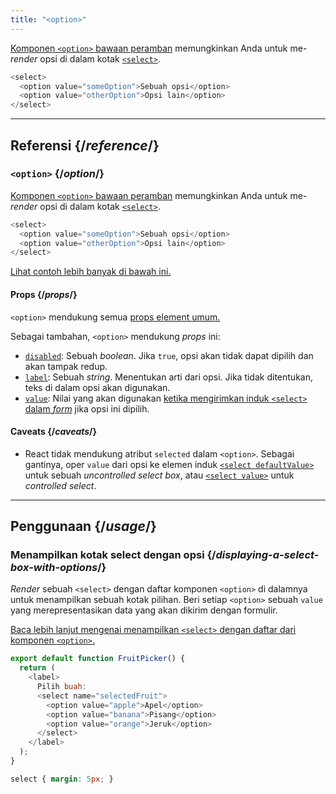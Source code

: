 ```yaml
---
title: "<option>"
---
```


<Intro>

[Komponen `<option>` bawaan peramban](https://developer.mozilla.org/en-US/docs/Web/HTML/Element/option) memungkinkan Anda untuk me-*render* opsi di dalam kotak [`<select>`](/reference/react-dom/components/select).


```js
<select>
  <option value="someOption">Sebuah opsi</option>
  <option value="otherOption">Opsi lain</option>
</select>
```

</Intro>

<InlineToc />

---

## Referensi {/*reference*/}

### `<option>` {/*option*/}

[Komponen `<option>` bawaan peramban](https://developer.mozilla.org/en-US/docs/Web/HTML/Element/select) memungkinkan Anda untuk me-*render* opsi di dalam kotak [`<select>`](/reference/react-dom/components/select).

```js
<select>
  <option value="someOption">Sebuah opsi</option>
  <option value="otherOption">Opsi lain</option>
</select>
```

[Lihat contoh lebih banyak di bawah ini.](#usage)

#### Props {/*props*/}

`<option>` mendukung semua [props element umum.](/reference/react-dom/components/common#props)

Sebagai tambahan, `<option>` mendukung *props* ini:

* [`disabled`](https://developer.mozilla.org/en-US/docs/Web/HTML/Element/option#disabled): Sebuah *boolean*. Jika `true`, opsi akan tidak dapat dipilih dan akan tampak redup.
* [`label`](https://developer.mozilla.org/en-US/docs/Web/HTML/Element/option#label): Sebuah *string*. Menentukan arti dari opsi. Jika tidak ditentukan, teks di dalam opsi akan digunakan.
* [`value`](https://developer.mozilla.org/en-US/docs/Web/HTML/Element/option#value): Nilai yang akan digunakan [ketika mengirimkan induk `<select>` dalam *form*](/reference/react-dom/components/select#reading-the-select-box-value-when-submitting-a-form) jika opsi ini dipilih.

#### Caveats {/*caveats*/}

* React tidak mendukung atribut `selected` dalam `<option>`. Sebagai gantinya, oper `value` dari opsi ke elemen induk [`<select defaultValue>`](/reference/react-dom/components/select#providing-an-initially-selected-option) untuk sebuah *uncontrolled select box*, atau [`<select value>`](/reference/react-dom/components/select#controlling-a-select-box-with-a-state-variable) untuk *controlled select*.

---

## Penggunaan {/*usage*/}

### Menampilkan kotak select dengan opsi {/*displaying-a-select-box-with-options*/}

*Render* sebuah `<select>` dengan daftar komponen `<option>` di dalamnya untuk menampilkan sebuah kotak pilihan. Beri setiap `<option>` sebuah `value` yang merepresentasikan data yang akan dikirim dengan formulir.

[Baca lebih lanjut mengenai menampilkan `<select>` dengan daftar dari komponen `<option>`.](/reference/react-dom/components/select)

<Sandpack>

```js
export default function FruitPicker() {
  return (
    <label>
      Pilih buah:
      <select name="selectedFruit">
        <option value="apple">Apel</option>
        <option value="banana">Pisang</option>
        <option value="orange">Jeruk</option>
      </select>
    </label>
  );
}
```

```css
select { margin: 5px; }
```

</Sandpack>  
